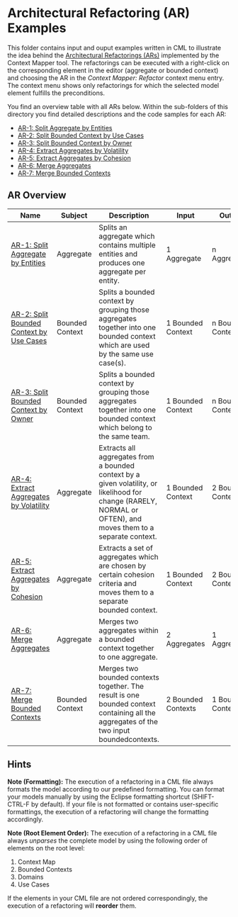 # Architectural Refactoring (AR) Examples

This folder contains input and ouput examples written in CML to illustrate the idea behind the [Architectural Refactorings (ARs)][1] 
implemented by the Context Mapper tool. The refactorings can be executed with a right-click on the corresponding element in 
the editor (aggregate or bounded context) and choosing the AR in the _Context Mapper: Refactor_ context menu entry. 
The context menu shows only refactorings for which the selected model element fulfills the preconditions.

You find an overview table with all ARs below. Within the sub-folders of this directory you find detailed descriptions and the
code samples for each AR:

 * [AR-1: Split Aggregate by Entities](./AR-1-Split-Aggregate-by-Entities)
 * [AR-2: Split Bounded Context by Use Cases](./AR-2-Split-Bounded-Context-by-Use-Cases)
 * [AR-3: Split Bounded Context by Owner](./AR-3-Split-Bounded-Context-by-Owner)
 * [AR-4: Extract Aggregates by Volatility](./AR-4-Extract-Aggregates-by-Volatility)
 * [AR-5: Extract Aggregates by Cohesion](./AR-5-Extract-Aggregates-by-Cohesion)
 * [AR-6: Merge Aggregates](./AR-6-Merge-Aggregates)
 * [AR-7: Merge Bounded Contexts](./AR-7-Merge-Bounded-Contexts)

## AR Overview
| Name                                                                                  | Subject         | Description                                                                                                                                                     | Input              | Output             |
|---------------------------------------------------------------------------------------|-----------------|-----------------------------------------------------------------------------------------------------------------------------------------------------------------|--------------------|--------------------|
| [AR-1: Split Aggregate by Entities](./AR-1-Split-Aggregate-by-Entities)               | Aggregate       | Splits an aggregate which contains multiple entities and produces one aggregate per entity.                                                                     | 1 Aggregate        | n Aggregates       |
| [AR-2: Split Bounded Context by Use Cases](./AR-2-Split-Bounded-Context-by-Use-Cases) | Bounded Context | Splits a bounded context by grouping those aggregates together into one bounded context which are used by the same use case(s).                                 | 1 Bounded Context  | n Bounded Contexts |
| [AR-3: Split Bounded Context by Owner](./AR-3-Split-Bounded-Context-by-Owner)         | Bounded Context | Splits a bounded context by grouping those aggregates together into one bounded context which belong to the same team.                                          | 1 Bounded Context  | n Bounded Contexts |
| [AR-4: Extract Aggregates by Volatility](./AR-4-Extract-Aggregates-by-Volatility)     | Aggregate       | Extracts all aggregates from a bounded context by a given volatility, or likelihood for change (RARELY, NORMAL or OFTEN), and moves them to a separate context. | 1 Bounded Context  | 2 Bounded Contexts |
| [AR-5: Extract Aggregates by Cohesion](./AR-5-Extract-Aggregates-by-Cohesion)         | Aggregate       | Extracts a set of aggregates which are chosen by certain cohesion criteria and moves them to a separate bounded context.                                        | 1 Bounded Context  | 2 Bounded Contexts |
| [AR-6: Merge Aggregates](./AR-6-Merge-Aggregates)                                     | Aggregate       | Merges two aggregates within a bounded context together to one aggregate.                                                                                       | 2 Aggregates       | 1 Aggregate        |
| [AR-7: Merge Bounded Contexts](./AR-7-Merge-Bounded-Contexts)                         | Bounded Context | Merges two bounded contexts together. The result is one bounded context containing all the aggregates of the two input boundedcontexts.                         | 2 Bounded Contexts | 1 Bounded Context  |

## Hints

**Note (Formatting):** The execution of a refactoring in a CML file always formats the model according to our predefined formatting. You can format your models manually by using the Eclipse formatting shortcut (SHIFT-CTRL-F by default). If your file is not formatted or contains user-specific formattings, the execution of a refactoring will change the formatting accordingly.  

**Note (Root Element Order):** The execution of a refactoring in a CML file always _unparses_ the complete model by using the following order of elements on the root level:
 1. Context Map
 2. Bounded Contexts
 3. Domains
 4. Use Cases

If the elements in your CML file are not ordered correspondingly, the execution of a refactoring will **reorder** them. 

[1]: https://link.springer.com/article/10.1007%2Fs00607-016-0520-y
